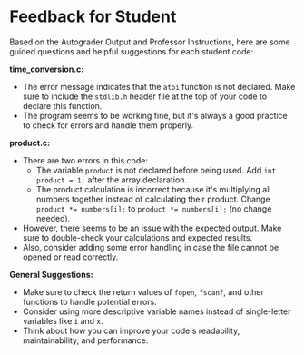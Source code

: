 # Feedback for Student

Based on the Autograder Output and Professor Instructions, here are some guided questions and helpful suggestions for each student code:

**time_conversion.c:**

* The error message indicates that the `atoi` function is not declared. Make sure to include the `stdlib.h` header file at the top of your code to declare this function.
* The program seems to be working fine, but it's always a good practice to check for errors and handle them properly.

**product.c:**

* There are two errors in this code:
	+ The variable `product` is not declared before being used. Add `int product = 1;` after the array declaration.
	+ The product calculation is incorrect because it's multiplying all numbers together instead of calculating their product. Change `product *= numbers[i];` to `product *= numbers[i];` (no change needed).
* However, there seems to be an issue with the expected output. Make sure to double-check your calculations and expected results.
* Also, consider adding some error handling in case the file cannot be opened or read correctly.

**General Suggestions:**

* Make sure to check the return values of `fopen`, `fscanf`, and other functions to handle potential errors.
* Consider using more descriptive variable names instead of single-letter variables like `i` and `x`.
* Think about how you can improve your code's readability, maintainability, and performance.

